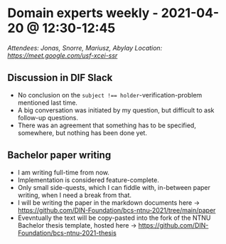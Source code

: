 # Domain experts weekly - 2021-04-20 @ 12:30-12:45

*Attendees: Jonas, Snorre, Mariusz, Abylay*
*Location: https://meet.google.com/usf-xcei-ssr*

## Discussion in DIF Slack

- No conclusion on the `subject !== holder`-verification-problem mentioned last time.
- A big conversation was initiated by my question, but difficult to ask follow-up questions.
- There was an agreement that something has to be specified, somewhere, but nothing has been done yet.

## Bachelor paper writing

- I am writing full-time from now.
- Implementation is considered feature-complete.
- Only small side-quests, which I can fiddle with, in-between paper writing, when I need a break from that.
- I will be writing the paper in the markdown documents here -> https://github.com/DIN-Foundation/bcs-ntnu-2021/tree/main/paper
- Evevntually the text will be copy-pasted into the fork of the NTNU Bachelor thesis template, hosted here -> https://github.com/DIN-Foundation/bcs-ntnu-2021-thesis

